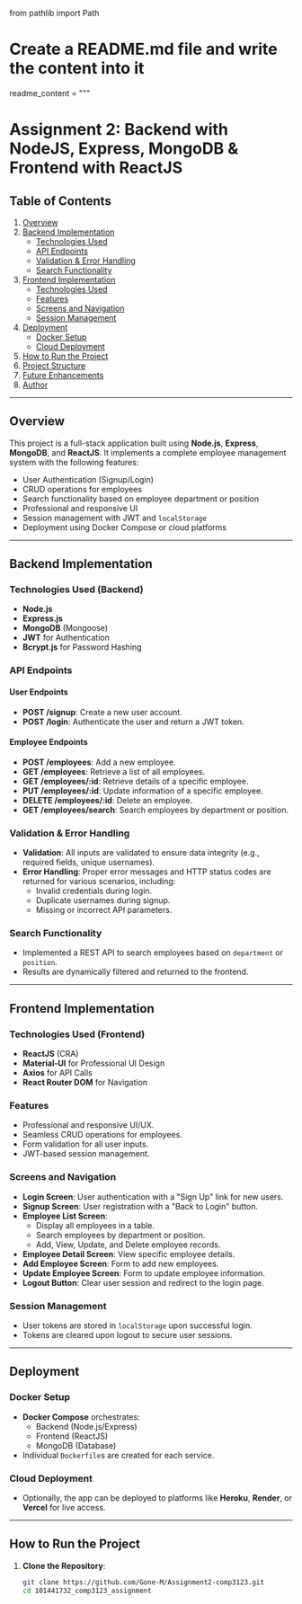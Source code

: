 from pathlib import Path

# Create a README.md file and write the content into it
readme_content = """
# Assignment 2: Backend with NodeJS, Express, MongoDB & Frontend with ReactJS

## Table of Contents
1. [Overview](#overview)
2. [Backend Implementation](#backend-implementation)
   - [Technologies Used](#technologies-used-backend)
   - [API Endpoints](#api-endpoints)
   - [Validation & Error Handling](#validation-error-handling)
   - [Search Functionality](#search-functionality)
3. [Frontend Implementation](#frontend-implementation)
   - [Technologies Used](#technologies-used-frontend)
   - [Features](#features)
   - [Screens and Navigation](#screens-and-navigation)
   - [Session Management](#session-management)
4. [Deployment](#deployment)
   - [Docker Setup](#docker-setup)
   - [Cloud Deployment](#cloud-deployment)
5. [How to Run the Project](#how-to-run-the-project)
6. [Project Structure](#project-structure)
7. [Future Enhancements](#future-enhancements)
8. [Author](#author)

---

## Overview

This project is a full-stack application built using **Node.js**, **Express**, **MongoDB**, and **ReactJS**. It implements a complete employee management system with the following features:
- User Authentication (Signup/Login)
- CRUD operations for employees
- Search functionality based on employee department or position
- Professional and responsive UI
- Session management with JWT and `localStorage`
- Deployment using Docker Compose or cloud platforms

---

## Backend Implementation

### Technologies Used (Backend)
- **Node.js**
- **Express.js**
- **MongoDB** (Mongoose)
- **JWT** for Authentication
- **Bcrypt.js** for Password Hashing

### API Endpoints
#### User Endpoints
- **POST /signup**: Create a new user account.
- **POST /login**: Authenticate the user and return a JWT token.

#### Employee Endpoints
- **POST /employees**: Add a new employee.
- **GET /employees**: Retrieve a list of all employees.
- **GET /employees/:id**: Retrieve details of a specific employee.
- **PUT /employees/:id**: Update information of a specific employee.
- **DELETE /employees/:id**: Delete an employee.
- **GET /employees/search**: Search employees by department or position.

### Validation & Error Handling
- **Validation**: All inputs are validated to ensure data integrity (e.g., required fields, unique usernames).
- **Error Handling**: Proper error messages and HTTP status codes are returned for various scenarios, including:
  - Invalid credentials during login.
  - Duplicate usernames during signup.
  - Missing or incorrect API parameters.

### Search Functionality
- Implemented a REST API to search employees based on `department` or `position`.
- Results are dynamically filtered and returned to the frontend.

---

## Frontend Implementation

### Technologies Used (Frontend)
- **ReactJS** (CRA)
- **Material-UI** for Professional UI Design
- **Axios** for API Calls
- **React Router DOM** for Navigation

### Features
- Professional and responsive UI/UX.
- Seamless CRUD operations for employees.
- Form validation for all user inputs.
- JWT-based session management.

### Screens and Navigation
- **Login Screen**: User authentication with a "Sign Up" link for new users.
- **Signup Screen**: User registration with a "Back to Login" button.
- **Employee List Screen**:
  - Display all employees in a table.
  - Search employees by department or position.
  - Add, View, Update, and Delete employee records.
- **Employee Detail Screen**: View specific employee details.
- **Add Employee Screen**: Form to add new employees.
- **Update Employee Screen**: Form to update employee information.
- **Logout Button**: Clear user session and redirect to the login page.

### Session Management
- User tokens are stored in `localStorage` upon successful login.
- Tokens are cleared upon logout to secure user sessions.

---

## Deployment

### Docker Setup
- **Docker Compose** orchestrates:
  - Backend (Node.js/Express)
  - Frontend (ReactJS)
  - MongoDB (Database)
- Individual `Dockerfile`s are created for each service.

### Cloud Deployment
- Optionally, the app can be deployed to platforms like **Heroku**, **Render**, or **Vercel** for live access.

---

## How to Run the Project

1. **Clone the Repository**:
   ```bash
   git clone https://github.com/Gone-M/Assignment2-comp3123.git
   cd 101441732_comp3123_assignment
